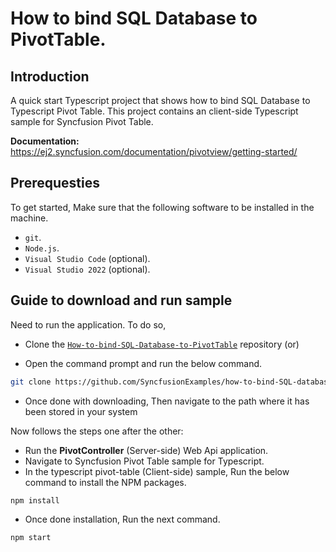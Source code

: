 # How to bind SQL Database to PivotTable.

## Introduction

A quick start Typescript project that shows how to bind SQL Database to Typescript Pivot Table. This project contains an client-side Typescript sample for Syncfusion Pivot Table.

**Documentation:** https://ej2.syncfusion.com/documentation/pivotview/getting-started/

## Prerequesties

To get started, Make sure that the following software to be installed in the machine.

* `git`.
* `Node.js`.
* `Visual Studio Code` (optional).
* `Visual Studio 2022` (optional).

## Guide to download and run sample

Need to run the application. To do so,

* Clone the [`How-to-bind-SQL-Database-to-PivotTable`](https://github.com/SyncfusionExamples/how-to-bind-SQL-database-to-pivot-table) repository (or)

* Open the command prompt and run the below command.

```sh
git clone https://github.com/SyncfusionExamples/how-to-bind-SQL-database-to-pivot-table.git
```

* Once done with downloading, Then navigate to the path where it has been stored in your system

Now follows the steps one after the other:

* Run the **PivotController** (Server-side) Web Api application.
* Navigate to Syncfusion Pivot Table sample for Typescript.
* In the typescript pivot-table (Client-side) sample, Run the below command to install the NPM packages.
```sh
npm install
```
* Once done installation, Run the next command.
```sh
npm start
```